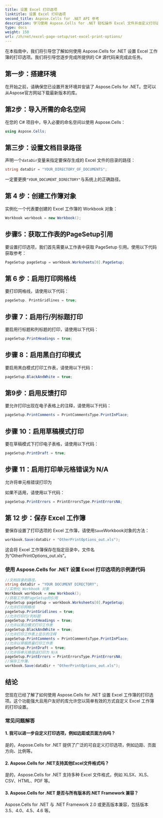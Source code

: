 ```yaml
---
title: 设置 Excel 打印选项
linktitle: 设置 Excel 打印选项
second_title: Aspose.Cells for .NET API 参考
description: 学习使用 Aspose.Cells for .NET 轻松操作 Excel 文件并自定义打印选项。
type: docs
weight: 150
url: /zh/net/excel-page-setup/set-excel-print-options/
---
```

在本指南中，我们将引导您了解如何使用 Aspose.Cells for .NET 设置 Excel 工作簿的打印选项。我们将引导您逐步完成所提供的 C# 源代码来完成此任务。

## 第一步：搭建环境

在开始之前，请确保您已设置开发环境并安装了 Aspose.Cells for .NET。您可以从Aspose官方网站下载最新版本的库。

## 第2步：导入所需的命名空间

在您的 C# 项目中，导入必要的命名空间以使用 Aspose.Cells：

```csharp
using Aspose.Cells;
```

## 第三步：设置文档目录路径

声明一个`dataDir`变量来指定要保存生成的 Excel 文件的目录的路径：

```csharp
string dataDir = "YOUR_DIRECTORY_OF_DOCUMENTS";
```

一定要更换`"YOUR_DOCUMENT_DIRECTORY"`与系统上的正确路径。

## 第 4 步：创建工作簿对象

实例化一个代表要创建的 Excel 工作簿的 Workbook 对象：

```csharp
Workbook workbook = new Workbook();
```

## 步骤5：获取工作表的PageSetup引用

要设置打印选项，我们首先需要从工作表中获取 PageSetup 引用。使用以下代码获取参考：

```csharp
PageSetup pageSetup = workbook.Worksheets[0].PageSetup;
```

## 第 6 步：启用打印网格线

要打印网格线，请使用以下代码：

```csharp
pageSetup. PrintGridlines = true;
```

## 步骤 7：启用行/列标题打印

要启用行标题和列标题的打印，请使用以下代码：

```csharp
pageSetup.PrintHeadings = true;
```

## 步骤 8：启用黑白打印模式

要启用黑白模式打印工作表，请使用以下代码：

```csharp
pageSetup.BlackAndWhite = true;
```

## 第9步：启用反馈打印

要允许打印出现在电子表格上的注释，请使用以下代码：

```csharp
pageSetup.PrintComments = PrintCommentsType.PrintInPlace;
```

## 步骤 10：启用草稿模式打印

要在草稿模式下打印电子表格，请使用以下代码：

```csharp
pageSetup.PrintDraft = true;
```

## 步骤 11：启用打印单元格错误为 N/A

允许将单元格错误打印为

  如果不适用，请使用以下代码：

```csharp
pageSetup.PrintErrors = PrintErrorsType.PrintErrorsNA;
```

## 第 12 步：保存 Excel 工作簿

要保存设置了打印选项的 Excel 工作簿，请使用`Save`Workbook对象的方法：

```csharp
workbook.Save(dataDir + "OtherPrintOptions_out.xls");
```

这会将 Excel 工作簿保存在指定目录中，文件名为“OtherPrintOptions_out.xls”。

### 使用 Aspose.Cells for .NET 设置 Excel 打印选项的示例源代码 
```csharp
//文档目录的路径。
string dataDir = "YOUR DOCUMENT DIRECTORY";
//实例化 Workbook 对象
Workbook workbook = new Workbook();
//获取工作表PageSetup的引用
PageSetup pageSetup = workbook.Worksheets[0].PageSetup;
//允许打印网格线
pageSetup.PrintGridlines = true;
//允许打印行/列标题
pageSetup.PrintHeadings = true;
//允许以黑白模式打印工作表
pageSetup.BlackAndWhite = true;
//允许打印工作表上显示的注释
pageSetup.PrintComments = PrintCommentsType.PrintInPlace;
//允许以草稿质量打印工作表
pageSetup.PrintDraft = true;
//允许将单元格错误打印为 N/A
pageSetup.PrintErrors = PrintErrorsType.PrintErrorsNA;
//保存工作簿。
workbook.Save(dataDir + "OtherPrintOptions_out.xls");
```
## 结论

您现在已经了解了如何使用 Aspose.Cells for .NET 设置 Excel 工作簿的打印选项。这个功能强大且用户友好的库允许您以简单有效的方式自定义 Excel 工作簿的打印设置。

### 常见问题解答


#### 1. 我可以进一步自定义打印选项，例如边距或页面方向吗？

是的，Aspose.Cells for .NET 提供了广泛的可自定义打印选项，例如边距、页面方向、比例等。

#### 2. Aspose.Cells for .NET支持其他Excel文件格式吗？

是的，Aspose.Cells for .NET 支持多种 Excel 文件格式，例如 XLSX、XLS、CSV、HTML、PDF 等。

#### 3. Aspose.Cells for .NET 是否与所有版本的.NET Framework 兼容？

Aspose.Cells for .NET 与 .NET Framework 2.0 或更高版本兼容，包括版本 3.5、4.0、4.5、4.6 等。